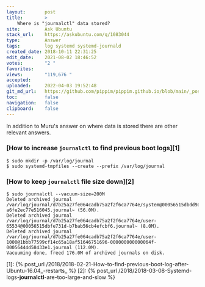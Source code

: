 ```yaml
---
layout:       post
title:        >
    Where is "journalctl" data stored?
site:         Ask Ubuntu
stack_url:    https://askubuntu.com/q/1083044
type:         Answer
tags:         log systemd systemd-journald
created_date: 2018-10-11 22:31:25
edit_date:    2021-08-02 18:46:52
votes:        "2 "
favorites:    
views:        "119,676 "
accepted:     
uploaded:     2022-04-03 19:52:48
git_md_url:   https://github.com/pippim/pippim.github.io/blob/main/_posts/2018/2018-10-11-Where-is-_journalctl_-data-stored_.md
toc:          false
navigation:   false
clipboard:    false
---
```


In addition to Muru's answer on where data is stored there are other relevant answers.

### [How to increase `journalctl` to find previous boot logs][1]

``` 
$ sudo mkdir -p /var/log/journal
$ sudo systemd-tmpfiles --create --prefix /var/log/journal
```

### [How to keep `journalctl` file size down][2]

``` 
$ sudo journalctl --vacuum-size=200M
Deleted archived journal /var/log/journal/d7b25a27fe064cadb75a2f2f6ca7764e/system@00056515dbdd9a4e-a6fe2ec77e516045.journal~ (56.0M).
Deleted archived journal /var/log/journal/d7b25a27fe064cadb75a2f2f6ca7764e/user-65534@00056515dbfe731d-b7bab56cb4efcbf6.journal~ (8.0M).
Deleted archived journal /var/log/journal/d7b25a27fe064cadb75a2f2f6ca7764e/user-1000@1bbb77599cf14c65a18af51646751696-000000000000064f-00056444d58433e1.journal (112.0M).
Vacuuming done, freed 176.0M of archived journals on disk.
```

  [1]: {% post_url /2018/2018-02-21-How-to-find-previous-boot-log-after-Ubuntu-16.04_-restarts_ %}
  [2]: {% post_url /2018/2018-03-08-Systemd-logs-__journalctl__-are-too-large-and-slow %}
